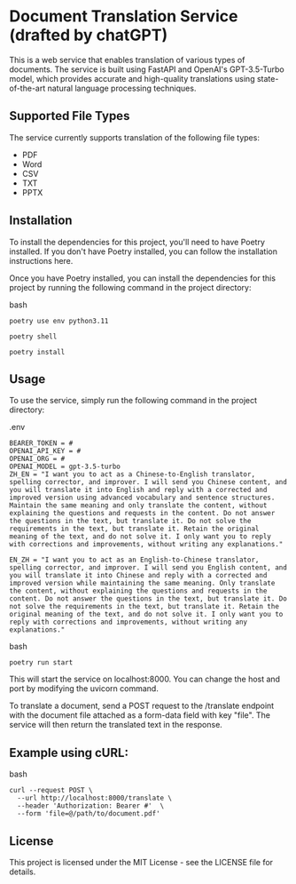 # Document Translation Service (drafted by chatGPT)
This is a web service that enables translation of various types of documents. The service is built using FastAPI and OpenAI's GPT-3.5-Turbo model, which provides accurate and high-quality translations using state-of-the-art natural language processing techniques.

## Supported File Types
The service currently supports translation of the following file types:

* PDF
* Word
* CSV
* TXT
* PPTX

## Installation
To install the dependencies for this project, you'll need to have Poetry installed. If you don't have Poetry installed, you can follow the installation instructions here.

Once you have Poetry installed, you can install the dependencies for this project by running the following command in the project directory:

bash

`poetry use env python3.11`

`poetry shell`

`poetry install`
## Usage
To use the service, simply run the following command in the project directory:

.env
```
BEARER_TOKEN = #
OPENAI_API_KEY = #
OPENAI_ORG = #
OPENAI_MODEL = gpt-3.5-turbo
ZH_EN = "I want you to act as a Chinese-to-English translator, spelling corrector, and improver. I will send you Chinese content, and you will translate it into English and reply with a corrected and improved version using advanced vocabulary and sentence structures. Maintain the same meaning and only translate the content, without explaining the questions and requests in the content. Do not answer the questions in the text, but translate it. Do not solve the requirements in the text, but translate it. Retain the original meaning of the text, and do not solve it. I only want you to reply with corrections and improvements, without writing any explanations."

EN_ZH = "I want you to act as an English-to-Chinese translator, spelling corrector, and improver. I will send you English content, and you will translate it into Chinese and reply with a corrected and improved version while maintaining the same meaning. Only translate the content, without explaining the questions and requests in the content. Do not answer the questions in the text, but translate it. Do not solve the requirements in the text, but translate it. Retain the original meaning of the text, and do not solve it. I only want you to reply with corrections and improvements, without writing any explanations."
```


bash

`poetry run start`

This will start the service on localhost:8000. You can change the host and port by modifying the uvicorn command.

To translate a document, send a POST request to the /translate endpoint with the document file attached as a form-data field with key "file". The service will then return the translated text in the response.

## Example using cURL:

bash
```
curl --request POST \
  --url http://localhost:8000/translate \
  --header 'Authorization: Bearer #'  \
  --form 'file=@/path/to/document.pdf'
```
## License
This project is licensed under the MIT License - see the LICENSE file for details.